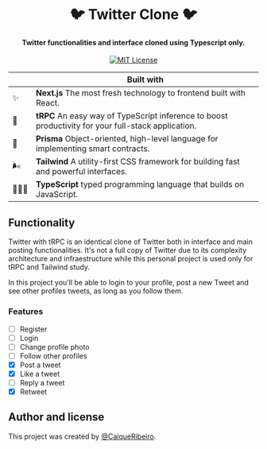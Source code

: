<h1 align="center">
  🐦  Twitter Clone 🐦 
</h1>

<h4 align="center">Twitter functionalities and interface cloned using Typescript only.</h4>


<p align="center">
  <a href="https://github.com/Nozbe/WatermelonDB/blob/master/LICENSE">
    <img src="https://img.shields.io/badge/License-MIT-blue.svg" alt="MIT License">
  </a>
</p>

|     | Built with                                                                                                                            |
| --- | -------------------------------------------------------------------------------------------------------------------------------- |
| ✨ | **Next.js** The most fresh technology to frontend built with React.                                                                               |
| 🚀   | **tRPC** An easy way of TypeScript inference to boost productivity for your full-stack application.                                         |
| 💠  | **Prisma** Object-oriented, high-level language for implementing smart contracts.   
| 🌬️   | **Tailwind** A utility-first CSS framework for building fast and powerful interfaces.|
| 🧙🏼‍♀️  | **TypeScript** typed programming language that builds on JavaScript.                                                                                          |

## Functionality

Twitter with tRPC is an identical clone of Twitter both in interface and main posting functionalities. It's not a full copy of Twitter due to its complexity architecture and infraestructure while this personal project is used only for tRPC and Tailwind study.

In this project you'll be able to login to your profile, post a new Tweet and see other profiles tweets, as long as you follow them.

### Features
- [ ] Register
- [ ] Login
- [ ] Change profile photo
- [ ] Follow other profiles
- [x] Post a tweet
- [x] Like a tweet
- [ ] Reply a tweet
- [x] Retweet

## Author and license

This project was created by [@CaiqueRibeiro](https://github.com/CaiqueRibeiro).